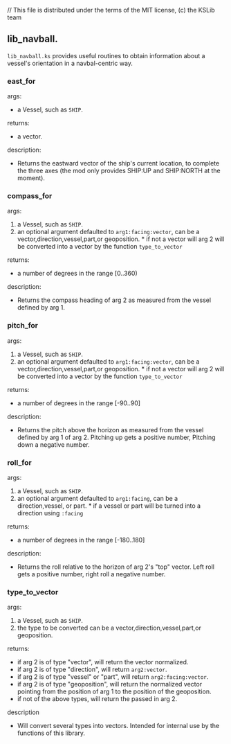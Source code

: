 // This file is distributed under the terms of the MIT license, (c) the KSLib team

## lib_navball.

``lib_navball.ks`` provides useful routines to obtain information about
a vessel's orientation in a navbal-centric way.

### east_for

args:
  * a Vessel, such as ``SHIP``.

returns:
  * a vector.

description:
  * Returns the eastward vector of the ship's current location, to
    complete the three axes (the mod only provides SHIP:UP and
    SHIP:NORTH at the moment).

### compass_for

args:
  1) a Vessel, such as ``SHIP``.
  2) an optional argument defaulted to ``arg1:facing:vector``, can be a vector,direction,vessel,part,or geoposition.
    * if not a vector will arg 2 will be converted into a vector by the function ``type_to_vector``

returns:
  * a number of degrees in the range [0..360)

description:
  * Returns the compass heading of arg 2 as measured from the vessel defined by arg 1.

### pitch_for

args:
  1) a Vessel, such as ``SHIP``.
  2) an optional argument defaulted to ``arg1:facing:vector``, can be a vector,direction,vessel,part,or geoposition.
    * if not a vector will arg 2 will be converted into a vector by the function ``type_to_vector``

returns:
  * a number of degrees in the range [-90..90]

description:
  * Returns the pitch above the horizon as measured from the vessel defined by arg 1 of arg 2.
    Pitching up gets a positive number, Pitching down a negative number.

### roll_for

args:
  1) a Vessel, such as ``SHIP``.
  2) an optional argument defaulted to ``arg1:facing``, can be a direction,vessel, or part.
    * if a vessel or part will be turned into a direction using ``:facing``

returns:
  * a number of degrees in the range [-180..180]

description:
  * Returns the roll relative to the horizon of arg 2's "top" vector.
    Left roll gets a positive number, right roll a negative number.

### type_to_vector

args:
  1) a Vessel, such as ``SHIP``.
  2) the type to be converted can be a vector,direction,vessel,part,or geoposition.
  
returns:
  * if arg 2 is of type "vector", will return the vector normalized.
  * if arg 2 is of type "direction", will return ``arg2:vector``.
  * if arg 2 is of type "vessel" or "part", will return ``arg2:facing:vector``.
  * if arg 2 is of type "geoposition", will return the normalized vector pointing from the position of arg 1 to the position of the geoposition.
  * if not of the above types, will return the passed in arg 2.
  
description
  * Will convert several types into vectors.
    Intended for internal use by the functions of this library.